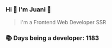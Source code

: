 ### Hi 👋 I&#39;m Juani 🦁

> I&#39;m a Frontend Web Developer SSR

### 📚 Days being a developer: 1183
